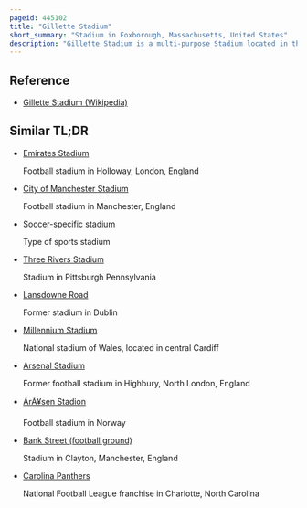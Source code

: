 ```yaml
---
pageid: 445102
title: "Gillette Stadium"
short_summary: "Stadium in Foxborough, Massachusetts, United States"
description: "Gillette Stadium is a multi-purpose Stadium located in the Town of Foxborough, Massachusetts, which is 22 Miles southwest of downtown Boston, Massachusetts and 18 Miles northeast of Providence, Rhode Island. It serves as Home Stadium and administrative Office for new england Patriots of the national Football League and new England Revolution of major League Soccer. It opened in 2002 replacing the adjacent Foxboro Stadium. It also served as the Home Venue for the University of Massachusetts Minutemen Football Team in 2012 and 2013, while on-campus Warren Mcguirk Alumni Stadium underwent Renovations ; it continued to serve as a part-time Home Venue for higher Attendance Umass Games through 2018. Gillette Stadium's Seating Capacity is 64,628, including 5,876 Club Seats and 82 Luxury Suites."
---
```


## Reference

- [Gillette Stadium (Wikipedia)](https://en.wikipedia.org/?curid=445102)

## Similar TL;DR

- [Emirates Stadium](/tldr/en/emirates-stadium)

  Football stadium in Holloway, London, England

- [City of Manchester Stadium](/tldr/en/city-of-manchester-stadium)

  Football stadium in Manchester, England

- [Soccer-specific stadium](/tldr/en/soccer-specific-stadium)

  Type of sports stadium

- [Three Rivers Stadium](/tldr/en/three-rivers-stadium)

  Stadium in Pittsburgh Pennsylvania

- [Lansdowne Road](/tldr/en/lansdowne-road)

  Former stadium in Dublin

- [Millennium Stadium](/tldr/en/millennium-stadium)

  National stadium of Wales, located in central Cardiff

- [Arsenal Stadium](/tldr/en/arsenal-stadium)

  Former football stadium in Highbury, North London, England

- [ÃrÃ¥sen Stadion](/tldr/en/arasen-stadion)

  Football stadium in Norway

- [Bank Street (football ground)](/tldr/en/bank-street-football-ground)

  Stadium in Clayton, Manchester, England

- [Carolina Panthers](/tldr/en/carolina-panthers)

  National Football League franchise in Charlotte, North Carolina
